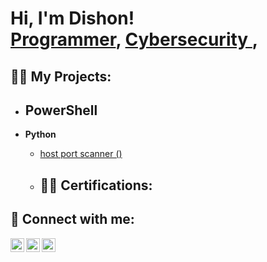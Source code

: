 <h1>Hi, I'm Dishon! <br/><a href="https://github.com/Dishonjjh/Dishonjjh/">Programmer</a>, <a href="https://www.linkedin.com/in/dishon/">Cybersecurity </a>,

<h2>👨‍💻 My Projects:</h2>


- <b>PowerShell</b>
  -
- <b>Python</b>
  - [host port scanner ()](https://github.com/Dishonjjh/python_host_and_port_scanner)
 
  - <h2>👨‍💻 Certifications:</h2>


<h2> 🤳 Connect with me:</h2>


[<img align="left" alt="DishoMwai | Twitter" width="22px" src="https://cdn.jsdelivr.net/npm/simple-icons@v3/icons/twitter.svg" />][twitter]
[<img align="left" alt="DishoMwai | LinkedIn" width="22px" src="https://cdn.jsdelivr.net/npm/simple-icons@v3/icons/linkedin.svg" />][linkedin]
[<img align="left" alt="DishoMwai | Instagram" width="22px" src="https://cdn.jsdelivr.net/npm/simple-icons@v3/icons/instagram.svg" />][instagram]

[twitter]: https://twitter.com/DishonMwai/
[instagram]: https://www.instagram.com/
[linkedin]: https://linkedin.com/in/

<!--
**Dishonjjh*Dishonjjh* is a ✨ _special_ ✨ repository because its `README.md` (this file) appears on your GitHub profile.

Here are some ideas to get you started:

- 🔭 I’m currently working on ...
- 🌱 I’m currently learning ...
- 👯 I’m looking to collaborate on ...
- 🤔 I’m looking for help with ...
- 💬 Ask me about ...
- 📫 How to reach me: ...
- 😄 Pronouns: ...
- ⚡ Fun fact: ...
-->
